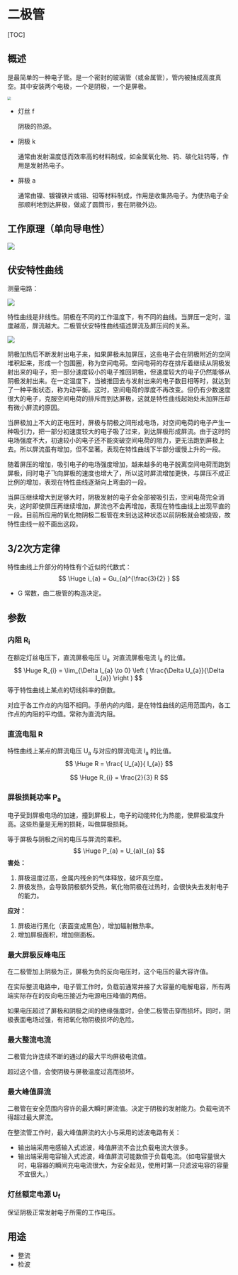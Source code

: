 # 二极管

[TOC]

## 概述

是最简单的一种电子管。是一个密封的玻璃管（或金属管），管内被抽成高度真空。其中安装两个电极，一个是阴极，一个是屏极。

 <img src="../../Images/tube_二极管.png" style="zoom:50%;" />

* 灯丝	f

  阴极的热源。

* 阴极    k

  通常由发射温度低而效率高的材料制成，如金属氧化物、钨、碳化钍钨等，作用是发射热电子。

* 屏极    a

  通常由镍、镀镍铁片或钼、钽等材料制成，作用是收集热电子。为使热电子全部顺利地到达屏极，做成了圆筒形，套在阴极外边。

## 工作原理（单向导电性）

 ![](../../Images/tube_二极管_原理.png)

## 伏安特性曲线

测量电路：

 ![](../../Images/tube_二极管伏安测量.png)

特性曲线是非线性。阴极在不同的工作温度下，有不同的曲线。当屏压一定时，温度越高，屏流越大。二极管伏安特性曲线描述屏流及屏压间的关系。

 ![](../../Images/tube_VA.jpg)

阴极加热后不断发射出电子来，如果屏极未加屏压，这些电子会在阴极附近的空间堆积起来，形成一个包围圈，称为空间电荷。空间电荷的存在排斥着继续从阴极发射出来的电子，把一部分速度较小的电子推回阴极，但速度较大的电子仍然能够从阴极发射出来。在一定温度下，当被推回去与发射出来的电子数目相等时，就达到了一种平衡状态，称为动平衡。这时，空间电荷的厚度不再改变。但仍有少数速度很大的电子，克服空间电荷的排斥而到达屏极，这就是特性曲线起始处未加屏压却有微小屏流的原因。

当屏极加上不大的正电压时，屏极与阴极之间形成电场，对空间电荷的电子产生一种吸引力，把一部分初速度较大的电子吸了过来，到达屏极形成屏流。由于这时的电场强度不大，初速较小的电子还不能突破空间电荷的阻力，更无法跑到屏极上去。所以屏流虽有增加，但不显著。表现在特性曲线下半部分缓慢上升的一段。

随着屏压的增加，吸引电子的电场强度增加，越来越多的电子脱离空间电荷而跑到屏极，同时电子飞向屏极的速度也增大了，所以这时屏流增加更快，与屏压不成正比例的增加，表现在特性曲线逐渐向上弯曲的一段。

当屏压继续增大到足够大时，阴极发射的电子会全部被吸引去，空间电荷完全消失，这时即使屏压再继续增加，屏流也不会再增加，表现在特性曲线上出现平直的一段。目前所应用的氧化物阴极二极管在未到达这种状态以前阴极就会被烧毁，故特性曲线一般不画出这段。

## 3/2次方定律

特性曲线上升部分的特性有个近似的代数式：
$$
\Huge i_{a} = Gu_{a}^{\frac{3}{2} }
$$

* G	常数，由二极管的构造决定。

## 参数

### 内阻 R<sub>i</sub>
在额定灯丝电压下，直流屏极电压 U<sub>a </sub> 对直流屏极电流 I<sub>a</sub> 的比值。
$$
\Huge R_{i} = \lim_{\Delta I_{a} \to 0} \left ( \frac{\Delta U_{a}}{\Delta I_{a}} \right )
$$
等于特性曲线上某点的切线斜率的倒数。

对应于各工作点的内阻不相同。手册内的内阻，是在特性曲线的运用范围内，各工作点的内阻的平均值。常称为直流内阻。

### 直流电阻 R

特性曲线上某点的屏流电压 U<sub>a </sub> 与对应的屏流电流 I<sub>a</sub> 的比值。
$$
\Huge R = \frac{ U_{a}}{ I_{a}}
$$

$$
\Huge R_{i} = \frac{2}{3} R
$$

### 屏极损耗功率 P<sub>a</sub>

电子受到屏极电场的加速，撞到屏极上，电子的动能转化为热能，使屏极温度升高。这些热量是无用的损耗，叫做屏极损耗。  

等于屏极与阴极之间的电压与屏流的乘积。  
$$
\Huge P_{a} = U_{a}I_{a}
$$
**害处：**

1. 屏极温度过高，金属内残余的气体释放，破坏真空度。
2. 屏极发热，会导致阴极额外受热，氧化物阴极在过热时，会很快失去发射电子的能力。

**应对：**
1. 屏极进行黑化（表面变成黑色），增加辐射散热率。
2. 增加屏极面积，增加侧面板。

### 最大屏极反峰电压
在二极管加上阴极为正，屏极为负的反向电压时，这个电压的最大容许值。

在实际整流电路中，电子管工作时，负载前通常并接了大容量的电解电容，所有两端实际存在的反向电压接近为电源电压峰值的两倍。

如果电压超过了屏极和阴极之间的绝缘强度时，会使二极管击穿而损坏。同时，阴极表面电场过强，有把氧化物阴极损坏的危险。

### 最大整流电流
二极管允许连续不断的通过的最大平均屏极电流值。

超过这个值，会使阴极与屏极温度过高而损坏。

### 最大峰值屏流
二极管在安全范围内容许的最大瞬时屏流值。决定于阴极的发射能力。负载电流不得超过最大屏流。

在整流管工作时，最大峰值屏流的大小与采用的滤波电路有关：

* 输出端采用电感输入式滤波，峰值屏流不会比负载电流大很多。
* 输出端采用电容输入式滤波，峰值屏流可能数倍于负载电流。（如电容量很大时，电容器的瞬间充电电流很大，为安全起见，使用时第一只滤波电容的容量不宜很大。）

### 灯丝额定电源 U<sub>f</sub>

保证阴极正常发射电子所需的工作电压。

## 用途

* 整流
* 检波

